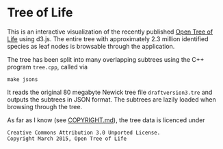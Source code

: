 
# Tree of Life

This is an interactive visualization of the recently published
[Open Tree of Life](http://www.opentreeoflife.org/) using d3.js. The entire
tree with approximately 2.3 million identified species as leaf nodes is 
browsable through the application. 

The tree has been split into many overlapping subtrees using the C++ program
`tree.cpp`, called via

    make jsons

It reads the original 80 megabyte Newick tree file `draftversion3.tre`
and outputs the subtrees in JSON format. The subtrees are lazily loaded when
browsing through the tree.

As far as I know (see [COPYRIGHT.md](COPYRIGHT.md)), the tree data is licenced under 

    Creative Commons Attribution 3.0 Unported License.
    Copyright March 2015, Open Tree of Life
